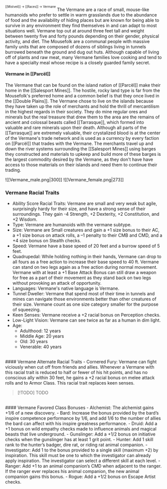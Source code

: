 <sup><sup>[[Mistveil]] → [[Races]] → Vermane</sup></sup>
The Vermane are a race of small, mouse-like humanoids who prefer to settle in warm grasslands due to the abundance of food and the availability of hiding places but are known for being able to survive in any environment they find themselves in and can adapt to most situations well. Vermane top out at around three feet tall and weight between twenty five and forty pounds depending on their gender, physical activity, and diet. The Mousefolk are a communal people with massive family units that are composed of dozens of siblings living in tunnels burrowed beneath the ground and dug out huts. Although capable of living off of plants and raw meat, many Vermane families love cooking and tend to have a specialty meal whose recipe is a closely guarded family secret. 
#### Vermane in [[Parcël]]
The Vermane that can be found on the island nation of [[Parcël]] make their home in the [[Salesport Mines]]. The hostile, rocky land type is far from the Mousefolk's preferred home and a common belief is that they once lived in the [[Double Plains]]. The Vermane chose to live on the islands because they have taken up the role of merchants and hold the thrill of mercantilism in the highest regards in their society. They do mine regular ores and minerals but the real treasure that drew them to the area are the remains of ancient and colossal beasts called [[Tarrasque]], which formed into valuable and rare minerals upon their death. Although all parts of the [[Tarrasque]] are extremely valuable, their crystalized blood is at the center of the Vermane's trade network and is used as a currency by every faction on [[Parcël]] that trades with the Vermane. The merchants travel up and down the river systems surrounding the [[Salesport Mines]] using barges they constructed and materials to upkeep and build more of these barges is the largest commodity desired by the Vermane, as they don't have have access to those materials on their islands and need them to continue their trading. 

![[Vermane_male.png|300]] ![[Vermane_female.png|273]]

### Vermane Racial Traits
- Ability Score Racial Traits: Vermane are small and very weak but agile, surprisingly hardy for their size, and have a strong sense of their surroundings. They gain -4 Strength, +2 Dexterity, +2 Constitution, and +2 Wisdom.
- Type: Vermane are humanoids with the vermane subtype.
- Size: Vermane are Small creatures and gain a +1 size bonus to their AC, a +1 size bonus on attack rolls, a –1 penalty to their CMB and CMD, and a +4 size bonus on Stealth checks.
- Speed: Vermane have a base speed of 20 feet and a burrow speed of 5 feet.
- Quadrupedal: While holding nothing in their hands, Vermane can drop to all fours as a free action to increase their base speed to 40 ft. Vermane can stand on two legs again as a free action during normal movement. Vermane with at least a +1 Base Attack Bonus can still draw a weapon for free as a part of their movement as they stand back on two legs without provoking an attack of opportunity.
- Languages: Vermane's native language is Vermane.
- Tunnel Dweller: Vermane that spend most of their time in tunnels and mines can navigate those environments better than other creatures of their size. Vermane count as one size category smaller for the purpose of squeezing.
- Keen Senses: Vermane receive a +2 racial bonus on Perception checks.
- Low-Light Vision: Vermane can see twice as far as a human in dim light.
- Age:
    - Adulthood: 12 years
    - Middle Age: 20 years
    - Old: 30 years
    - Venerable: 40 years
<br>
#### Vermane Alternate Racial Traits
- Cornered Fury: Vermane can fight viciously when cut off from friends and allies. Whenever a Vermane with this racial trait is reduced to half or fewer of his hit points, and has no conscious ally within 30 feet, he gains a +2 racial bonus on melee attack rolls and to Armor Class. This racial trait replaces keen senses.

> [!TODO] TODO
<br>
#### Vermane Favored Class Bonuses
- Alchemist: The alchemist gains +1/6 of a new discovery.
- Bard: Increase the bonus provided by the bard’s inspire competence performance by 1/6, and add 1/6 to the number of allies the bard can affect with his inspire greatness performance.
- Druid: Add a +1 bonus on wild empathy checks made to influence animals and magical beasts that live underground.
- Gunslinger: Add a +1/2 bonus on initiative checks when the gunslinger has at least 1 grit point.
- Hunter: Add 1 skill rank to the hunter’s badger, dire rat, or riding rat animal companion.
- Investigator: Add 1 to the bonus provided to a single skill (maximum +2) by inspiration. This skill must be one to which the investigator can already apply inspiration. The investigator can select a different skill at each level.
- Ranger: Add +1 to an animal companion’s CMD when adjacent to the ranger. If the ranger ever replaces his animal companion, the new animal companion gains this bonus.
- Rogue: Add a +1/2 bonus on Escape Artist checks.